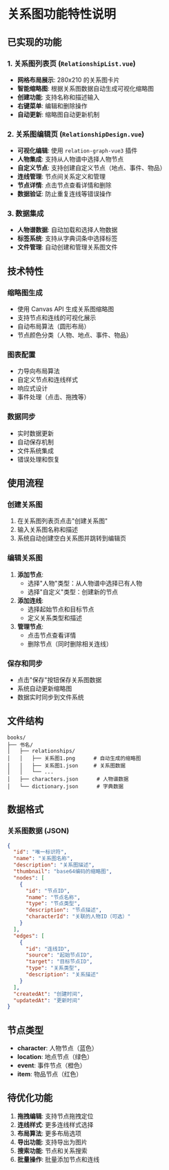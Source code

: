# 关系图功能特性说明

## 已实现的功能

### 1. 关系图列表页 (`RelationshipList.vue`)
- **网格布局展示**: 280x210 的关系图卡片
- **智能缩略图**: 根据关系图数据自动生成可视化缩略图
- **创建功能**: 支持名称和描述输入
- **右键菜单**: 编辑和删除操作
- **自动更新**: 缩略图自动更新机制

### 2. 关系图编辑页 (`RelationshipDesign.vue`)
- **可视化编辑**: 使用 `relation-graph-vue3` 插件
- **人物集成**: 支持从人物谱中选择人物节点
- **自定义节点**: 支持创建自定义节点（地点、事件、物品）
- **连线管理**: 节点间关系定义和管理
- **节点详情**: 点击节点查看详情和删除
- **数据验证**: 防止重复连线等错误操作

### 3. 数据集成
- **人物谱数据**: 自动加载和选择人物数据
- **标签系统**: 支持从字典词条中选择标签
- **文件管理**: 自动创建和管理关系图文件

## 技术特性

### 缩略图生成
- 使用 Canvas API 生成关系图缩略图
- 支持节点和连线的可视化展示
- 自动布局算法（圆形布局）
- 节点颜色分类（人物、地点、事件、物品）

### 图表配置
- 力导向布局算法
- 自定义节点和连线样式
- 响应式设计
- 事件处理（点击、拖拽等）

### 数据同步
- 实时数据更新
- 自动保存机制
- 文件系统集成
- 错误处理和恢复

## 使用流程

### 创建关系图
1. 在关系图列表页点击"创建关系图"
2. 输入关系图名称和描述
3. 系统自动创建空白关系图并跳转到编辑页

### 编辑关系图
1. **添加节点**:
   - 选择"人物"类型：从人物谱中选择已有人物
   - 选择"自定义"类型：创建新的节点
2. **添加连线**:
   - 选择起始节点和目标节点
   - 定义关系类型和描述
3. **管理节点**:
   - 点击节点查看详情
   - 删除节点（同时删除相关连线）

### 保存和同步
- 点击"保存"按钮保存关系图数据
- 系统自动更新缩略图
- 数据实时同步到文件系统

## 文件结构

```
books/
├── 书名/
│   ├── relationships/
│   │   ├── 关系图1.png      # 自动生成的缩略图
│   │   ├── 关系图1.json     # 关系图数据
│   │   └── ...
│   ├── characters.json      # 人物谱数据
│   └── dictionary.json      # 字典数据
```

## 数据格式

### 关系图数据 (JSON)
```json
{
  "id": "唯一标识符",
  "name": "关系图名称",
  "description": "关系图描述",
  "thumbnail": "base64编码的缩略图",
  "nodes": [
    {
      "id": "节点ID",
      "name": "节点名称",
      "type": "节点类型",
      "description": "节点描述",
      "characterId": "关联的人物ID（可选）"
    }
  ],
  "edges": [
    {
      "id": "连线ID",
      "source": "起始节点ID",
      "target": "目标节点ID",
      "type": "关系类型",
      "description": "关系描述"
    }
  ],
  "createdAt": "创建时间",
  "updatedAt": "更新时间"
}
```

## 节点类型

- **character**: 人物节点（蓝色）
- **location**: 地点节点（绿色）
- **event**: 事件节点（橙色）
- **item**: 物品节点（红色）

## 待优化功能

1. **拖拽编辑**: 支持节点拖拽定位
2. **连线样式**: 更多连线样式选择
3. **布局算法**: 更多布局选项
4. **导出功能**: 支持导出为图片
5. **搜索功能**: 节点和关系搜索
6. **批量操作**: 批量添加节点和连线 